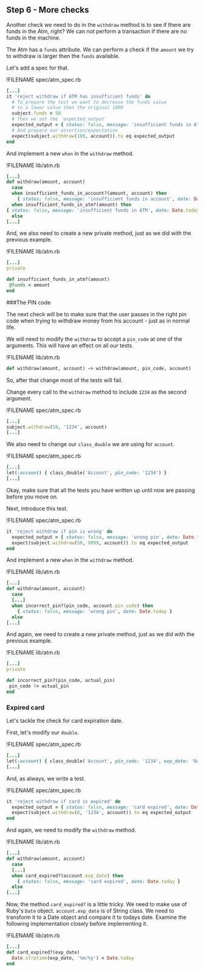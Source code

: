 ## Step 6 - More checks

Another check we need to do in the `withdraw` method is to see if there are funds in the Atm, right?  We can not perform a transaction if there are no funds in the machine. 

The Atm has a `funds` attribute. We can perform a check if the `amount` we try to withdraw is larger then the `funds` available. 

Let's add a spec for that.

!FILENAME spec/atm_spec.rb
```ruby
[...]
it 'reject withdraw if ATM has insufficient funds' do
  # To prepare the test we want to decrease the funds value
  # to a lower value then the original 1000
  subject.funds = 50
  # Then we set the `expected_output`
  expected_output = { status: false, message: 'insufficient funds in ATM', date: Date.today }
  # And prepare our assertion/expectation
  expect(subject.withdraw(100, account)).to eq expected_output
end
```

And implement a new `when` in the `withdraw` method.

!FILENAME lib/atm.rb
```ruby
[...]
def withdraw(amount, account)
  case
  when insufficient_funds_in_account?(amount, account) then
    { status: false, message: 'insufficient funds in account', date: Date.today }
  when insufficient_funds_in_atm?(amount) then
{ status: false, message: 'insufficient funds in ATM', date: Date.today }
  else
[...]
```

And, we also need to create a new private method, just as we did with the previous example.

!FILENAME lib/atm.rb
```ruby
[...]
private 

def insufficient_funds_in_atm?(amount)
 @funds < amount
end

```

###The PIN code

The next check will be to make sure that the user passes in the right pin code when trying to withdraw money from his account - just as in normal life. 

We will need to modify the `withdraw` to accept a `pin_code` at one of the arguments. This will have an effect on all our tests. 

!FILENAME lib/atm.rb
```ruby
def withdraw(amount, account) -> withdraw(amount, pin_code, account)
```
So, after that change most of the tests will fail. 

Change every call to the `withdraw` method to include `1234` as the second argument. 

!FILENAME spec/atm_spec.rb
```ruby
[...]
subject.withdraw(50, '1234', account)
[...]
```

We also need to change our `class_double` we are using for `account`. 

!FILENAME spec/atm_spec.rb
```ruby
[...]
let(:account) { class_double('Account', pin_code: '1234') }
[...]
```

Okay, make sure that all the tests you have written up until now are passing before you move on. 

Next, introduce this test.

!FILENAME spec/atm_spec.rb
```ruby
it 'reject withdraw if pin is wrong' do
  expected_output = { status: false, message: 'wrong pin', date: Date.today }
  expect(subject.withdraw(50, 9999, account)).to eq expected_output
end
```

And implement a new `when` in the `withdraw` method.

!FILENAME lib/atm.rb
```ruby
[...]
def withdraw(amount, account)
  case
  [...]
  when incorrect_pin?(pin_code, account.pin_code) then
    { status: false, message: 'wrong pin', date: Date.today }
  else
[...]
```

And again, we need to create a new private method, just as we did with the previous example.

!FILENAME lib/atm.rb
```ruby
[...]
private 

def incorrect_pin?(pin_code, actual_pin)
 pin_code != actual_pin
end

```

### Expired card

Let's tackle the check for card expiration date. 

First, let's modify our `double`.

!FILENAME spec/atm_spec.rb
```ruby
[...]
let(:account) { class_double('Account', pin_code: '1234', exp_date: '04/17') }
[...]
```

And, as always, we write a test.

!FILENAME spec/atm_spec.rb
```ruby
it 'reject withdraw if card is expired' do
  expected_output = { status: false, message: 'card expired', date: Date.today }
  expect(subject.withdraw(6, '1234', account)).to eq expected_output
end
```

And again, we need to modify the `withdraw` method. 

!FILENAME lib/atm.rb
```ruby
[...]
def withdraw(amount, account)
  case
  [...]
  when card_expired?(account.exp_date) then
    { status: false, message: 'card expired', date: Date.today }
  else
[...]
```

Now, the method `card_expired?` is a little tricky. We need to make use of Ruby's `Date` object. `account.exp_date` is of String class. We need to transform it to a Date object and compare it to todays date. Examine the following implementation closely before implementing it. 

!FILENAME lib/atm.rb
```ruby
[...]
def card_expired?(exp_date)
  Date.strptime(exp_date, '%m/%y') < Date.today
end
```














